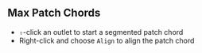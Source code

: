 ## Max Patch Chords

- `⇧`-click an outlet to start a segmented patch chord
- Right-click and choose `Align` to align the patch chord
